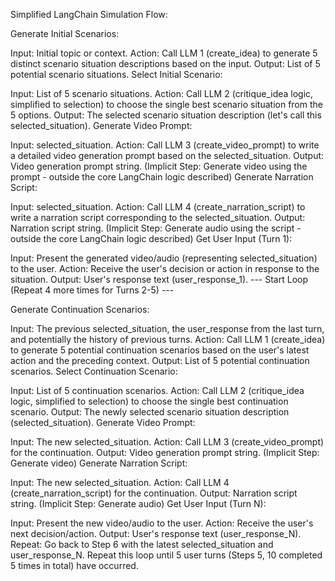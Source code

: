 Simplified LangChain Simulation Flow:

Generate Initial Scenarios:

Input: Initial topic or context.
Action: Call LLM 1 (create_idea) to generate 5 distinct scenario situation descriptions based on the input.
Output: List of 5 potential scenario situations.
Select Initial Scenario:

Input: List of 5 scenario situations.
Action: Call LLM 2 (critique_idea logic, simplified to selection) to choose the single best scenario situation from the 5 options.
Output: The selected scenario situation description (let's call this selected_situation).
Generate Video Prompt:

Input: selected_situation.
Action: Call LLM 3 (create_video_prompt) to write a detailed video generation prompt based on the selected_situation.
Output: Video generation prompt string.
(Implicit Step: Generate video using the prompt - outside the core LangChain logic described)
Generate Narration Script:

Input: selected_situation.
Action: Call LLM 4 (create_narration_script) to write a narration script corresponding to the selected_situation.
Output: Narration script string.
(Implicit Step: Generate audio using the script - outside the core LangChain logic described)
Get User Input (Turn 1):

Input: Present the generated video/audio (representing selected_situation) to the user.
Action: Receive the user's decision or action in response to the situation.
Output: User's response text (user_response_1).
--- Start Loop (Repeat 4 more times for Turns 2-5) ---

Generate Continuation Scenarios:

Input: The previous selected_situation, the user_response from the last turn, and potentially the history of previous turns.
Action: Call LLM 1 (create_idea) to generate 5 potential continuation scenarios based on the user's latest action and the preceding context.
Output: List of 5 potential continuation scenarios.
Select Continuation Scenario:

Input: List of 5 continuation scenarios.
Action: Call LLM 2 (critique_idea logic, simplified to selection) to choose the single best continuation scenario.
Output: The newly selected scenario situation description (selected_situation).
Generate Video Prompt:

Input: The new selected_situation.
Action: Call LLM 3 (create_video_prompt) for the continuation.
Output: Video generation prompt string.
(Implicit Step: Generate video)
Generate Narration Script:

Input: The new selected_situation.
Action: Call LLM 4 (create_narration_script) for the continuation.
Output: Narration script string.
(Implicit Step: Generate audio)
Get User Input (Turn N):

Input: Present the new video/audio to the user.
Action: Receive the user's next decision/action.
Output: User's response text (user_response_N).
Repeat: Go back to Step 6 with the latest selected_situation and user_response_N. Repeat this loop until 5 user turns (Steps 5, 10 completed 5 times in total) have occurred.